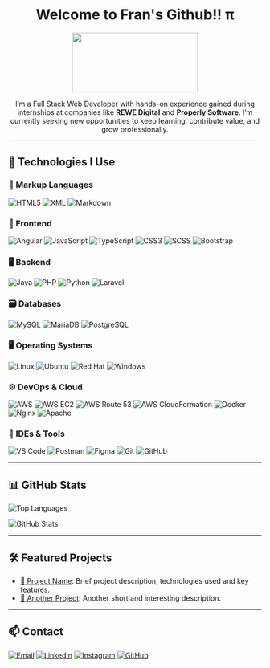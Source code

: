 <h1 align="center"> Welcome to Fran's Github!! &pi; </h1>

<p align="center">
  <a href="https://www.gitanimals.org/en_US?utm_medium=image&utm_source=FranciscoJavierCabelloRueda&utm_content=line">
    <img
      src="https://render.gitanimals.org/lines/FranciscoJavierCabelloRueda"
      width="250"
      height="119"
    />
  </a>
</p>

<p align="center">I’m a Full Stack Web Developer with hands-on experience gained during internships at companies like <b>REWE Digital</b> and <b>Properly Software</b>. I’m currently seeking new opportunities to keep learning, contribute value, and grow professionally.</p>

---

## 🧠 Technologies I Use

### 📂 Markup Languages
![HTML5](https://img.shields.io/badge/HTML5-E34F26?style=for-the-badge&logo=html5&logoColor=white)
![XML](https://img.shields.io/badge/XML-000?style=for-the-badge&logo=xml&logoColor=white)
![Markdown](https://img.shields.io/badge/Markdown-000000?style=for-the-badge&logo=markdown&logoColor=white)

### 🎨 Frontend
![Angular](https://img.shields.io/badge/Angular-DD0031?style=for-the-badge&logo=angular&logoColor=white)
![JavaScript](https://img.shields.io/badge/JavaScript-F7DF1E?style=for-the-badge&logo=javascript&logoColor=black)
![TypeScript](https://img.shields.io/badge/TypeScript-3178C6?style=for-the-badge&logo=typescript&logoColor=white)
![CSS3](https://img.shields.io/badge/CSS3-1572B6?style=for-the-badge&logo=css3&logoColor=white)
![SCSS](https://img.shields.io/badge/SCSS-CC6699?style=for-the-badge&logo=sass&logoColor=white)
![Bootstrap](https://img.shields.io/badge/Bootstrap-7952B3?style=for-the-badge&logo=bootstrap&logoColor=white)

### 🖥️ Backend
![Java](https://img.shields.io/badge/Java-007396?style=for-the-badge&logo=openjdk&logoColor=white)
![PHP](https://img.shields.io/badge/PHP-777BB4?style=for-the-badge&logo=php&logoColor=white)
![Python](https://img.shields.io/badge/Python-3776AB?style=for-the-badge&logo=python&logoColor=white)
![Laravel](https://img.shields.io/badge/Laravel-FF2D20?style=for-the-badge&logo=laravel&logoColor=white)

### 🗃️ Databases
![MySQL](https://img.shields.io/badge/MySQL-4479A1?style=for-the-badge&logo=mysql&logoColor=white)
![MariaDB](https://img.shields.io/badge/MariaDB-003545?style=for-the-badge&logo=mariadb&logoColor=white)
![PostgreSQL](https://img.shields.io/badge/PostgreSQL-4169E1?style=for-the-badge&logo=postgresql&logoColor=white)

### 🖥️ Operating Systems
![Linux](https://img.shields.io/badge/Linux-FCC624?style=for-the-badge&logo=linux&logoColor=black)
![Ubuntu](https://img.shields.io/badge/Ubuntu-E95420?style=for-the-badge&logo=ubuntu&logoColor=white)
![Red Hat](https://img.shields.io/badge/Red%20Hat-EE0000?style=for-the-badge&logo=redhat&logoColor=white)
![Windows](https://img.shields.io/badge/Windows-0078D6?style=for-the-badge&logo=windows&logoColor=white)

### ⚙️ DevOps & Cloud
![AWS](https://img.shields.io/badge/AWS-232F3E?style=for-the-badge&logo=amazonaws&logoColor=white)
![AWS EC2](https://img.shields.io/badge/AWS%20EC2-FF9900?style=for-the-badge&logo=amazon-ec2&logoColor=white)
![AWS Route 53](https://img.shields.io/badge/AWS%20Route%2053-232F3E?style=for-the-badge&logo=amazon-route-53&logoColor=white)
![AWS CloudFormation](https://img.shields.io/badge/AWS%20CloudFormation-5C9E31?style=for-the-badge&logo=aws-cloudformation&logoColor=white)
![Docker](https://img.shields.io/badge/Docker-2496ED?style=for-the-badge&logo=docker&logoColor=white)
![Nginx](https://img.shields.io/badge/Nginx-009639?style=for-the-badge&logo=nginx&logoColor=white)
![Apache](https://img.shields.io/badge/Apache-D22128?style=for-the-badge&logo=apache&logoColor=white)

### 🧰 IDEs & Tools
![VS Code](https://img.shields.io/badge/VS%20Code-007ACC?style=for-the-badge&logo=visual-studio-code&logoColor=white)
![Postman](https://img.shields.io/badge/Postman-FF6C37?style=for-the-badge&logo=postman&logoColor=white)
![Figma](https://img.shields.io/badge/Figma-F24E1E?style=for-the-badge&logo=figma&logoColor=white)
![Git](https://img.shields.io/badge/Git-F05032?style=for-the-badge&logo=git&logoColor=white)
![GitHub](https://img.shields.io/badge/GitHub-181717?style=for-the-badge&logo=github&logoColor=white)

---

## 📊 GitHub Stats

![Top Languages](https://github-readme-stats.vercel.app/api/top-langs/?username=FranciscoJavierCabelloRueda&layout=compact&hide_border=true&langs_count=8&theme=dark)

![GitHub Stats](https://github-readme-stats.vercel.app/api?username=FranciscoJavierCabelloRueda&show_icons=true&hide_border=true&count_private=true&include_all_commits=true&theme=dark)

---

## 🛠️ Featured Projects

- [🔗 Project Name](https://github.com/FranciscoJavierCabelloRueda/nombre-del-repo): Brief project description, technologies used and key features.
- [🔗 Another Project](https://github.com/FranciscoJavierCabelloRueda/otro-repo): Another short and interesting description.

---

## 📫 Contact

[![Email](https://img.shields.io/badge/Email-D14836?style=for-the-badge&logo=gmail&logoColor=white)](mailto:franciscojaviercabellorueda@gmail.com)
[![LinkedIn](https://img.shields.io/badge/LinkedIn-0077B5?style=for-the-badge&logo=linkedin&logoColor=white)](https://linkedin.com/in/francisco-javier-cabello-rueda-46001030a/)
[![Instagram](https://img.shields.io/badge/Instagram-E4405F?style=for-the-badge&logo=instagram&logoColor=white)](https://instagram.com/fraanciscocr_)
[![GitHub](https://img.shields.io/badge/GitHub-181717?style=for-the-badge&logo=github&logoColor=white)](https://github.com/FranciscoJavierCabelloRueda)


